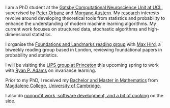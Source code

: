 I am a PhD student at the [Gatsby Computational Neuroscience Unit at UCL](https://www.ucl.ac.uk/gatsby/), supervised by [Peter Orbanz](http://www.gatsby.ucl.ac.uk/~porbanz/) and [Morgane Austern](https://sites.google.com/view/morganeaustern/). My [research](/research) interests revolve around developing theoretical tools from statistics and probability to enhance the understanding of modern machine learning algorithms. My current work focuses on structured data, stochastic algorithms and high-dimensional statistics.

I organise the [Foundations and Landmarks reading group](https://foundations-landmarks.notion.site/) with [Max Hird](https://www.linkedin.com/in/max-hird-366a30b4/), a biweekly reading group based in London, reviewing foundational papers in probability and statistics. 

I will be visiting the [LIPS group at Princeton](https://lips.cs.princeton.edu/) this upcoming spring to work with [Ryan P. Adams](https://www.cs.princeton.edu/~rpa/) on invariance learning.

Prior to my PhD, I received my [Bachelor and Master in Mathematics](https://www.maths.cam.ac.uk/) from [Magdalene College](https://www.magd.cam.ac.uk/), [University of Cambridge](https://www.cam.ac.uk/about-the-university).

I also do [nonprofit work, software development, and a bit of cooking](/non-maths) on the side.


